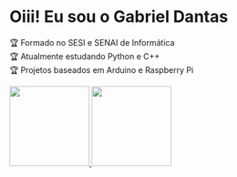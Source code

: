 # Oiii! Eu sou o Gabriel Dantas

 🏆 Formado no SESI e SENAI de Informática <br/>
 🏆 Atualmente estudando Python e C++ <br/>
 🏆 Projetos baseados em Arduino e Raspberry Pi <br/>

<div >
  <a href="https://github.com/DeadPyton?tab=repositories">
  <img height="140em" src="https://github-readme-stats.vercel.app/api?username=deadpyton&show_icons=true&theme=dracula&include_all_commits=true&count_private=true"/>
  <img height="140em" src="https://github-readme-stats.vercel.app/api/top-langs/?username=deadpyton&layout=compact&langs_count=7&theme=dracula"/>
</div>
  
##
